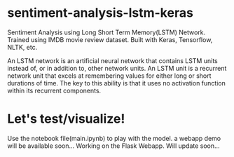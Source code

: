 # sentiment-analysis-lstm-keras
Sentiment Analysis using Long Short Term Memory(LSTM) Network. Trained using IMDB movie review dataset. Built with Keras, Tensorflow, NLTK, etc.

An LSTM network is an artificial neural network that contains LSTM units instead of, or in addition to, other network units. An LSTM unit is a recurrent network unit that excels at remembering values for either long or short durations of time. The key to this ability is that it uses no activation function within its recurrent components.

# Let's test/visualize!


Use the notebook file(main.ipynb) to play with the model. 
a webapp demo will be available soon...
Working on the Flask Webapp. Will update soon...
